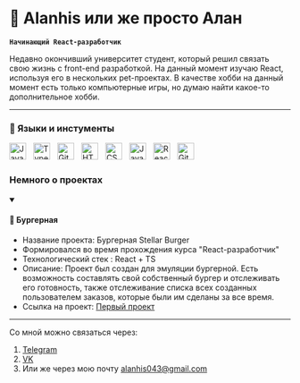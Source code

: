 # 🧙 Alanhis или же просто Алан

**`Начинающий React-разработчик`**

Недавно окончивший университет студент, который решил связать свою жизнь с front-end разработкой. На данный момент изучаю React, используя его в нескольких pet-проектах. В качестве хобби на данный момент есть только компьютерные игры, но думаю найти какое-то дополнительное хобби.


---

### 🧰 Языки и инстументы

<img align="left" alt="Java" width="30px" style="padding-right:10px;" src="https://cdn.jsdelivr.net/gh/devicons/devicon/icons/java/java-original.svg"/>
<img align="left" alt="TypeScript" width="30px" style="padding-right:10px;" src="https://cdn.jsdelivr.net/gh/devicons/devicon/icons/typescript/typescript-plain.svg" />
<img align="left" alt="Git" width="30px" style="padding-right:10px;" src="https://cdn.jsdelivr.net/gh/devicons/devicon/icons/git/git-original.svg" />
<img align="left" alt="HTML" width="30px" style="padding-right:10px;" src="https://cdn.jsdelivr.net/gh/devicons/devicon/icons/html5/html5-plain.svg" />
<img align="left" alt="CSS" width="30px" style="padding-right:10px;" src="https://cdn.jsdelivr.net/gh/devicons/devicon/icons/css3/css3-plain.svg" />
<img align="left" alt="JavaScript" width="30px" style="padding-right:10px;" src="https://cdn.jsdelivr.net/gh/devicons/devicon/icons/javascript/javascript-plain.svg" />
<img align="left" alt="React" width="30px" style="padding-right:10px;" src="https://cdn.jsdelivr.net/gh/devicons/devicon/icons/react/react-original.svg" />
<img align="left" alt="GitHub" width="30px" style="padding-right:10px;" src="https://cdn.jsdelivr.net/gh/devicons/devicon/icons/github/github-original.svg" />
<br />



#

### Немного о проектах
<details open>
<summary><h4>🍔 Бургерная</h4></summary>

* Название проекта: Бургерная Stellar Burger
* Формировался во время прохождения курса "React-разработчик"
* Технологический стек : React + TS
* Описание: Проект был создан для эмуляции бургерной. Есть возможность составлять свой собственный бургер и отслеживать его готовность, также отслеживание списка всех созданных пользователем заказов, которые были им сделаны за все время.
* Ссылка на проект: [Первый проект]
</details>

---

Со мной можно связаться через:
1. [Telegram]
2. [VK]
3. Или же через мою почту alanhis043@gmail.com

[Первый проект]: https://github.com/Alanhis/react-burger/tree/master
[Telegram]: https://t.me/Alanhis
[VK]: https://vk.com/alanchik40
